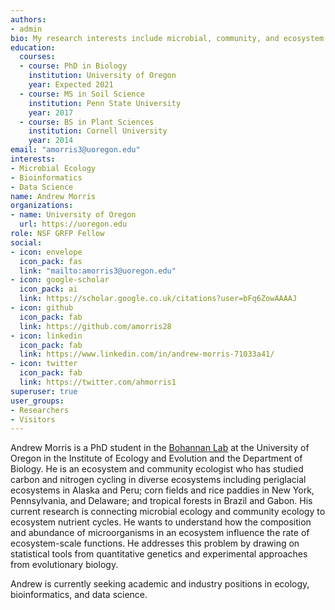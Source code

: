 ```yaml
---
authors:
- admin
bio: My research interests include microbial, community, and ecosystem ecology.
education:
  courses:
  - course: PhD in Biology
    institution: University of Oregon
    year: Expected 2021
  - course: MS in Soil Science
    institution: Penn State University
    year: 2017
  - course: BS in Plant Sciences
    institution: Cornell University
    year: 2014
email: "amorris3@uoregon.edu"
interests:
- Microbial Ecology
- Bioinformatics
- Data Science
name: Andrew Morris
organizations:
- name: University of Oregon
  url: https://uoregon.edu
role: NSF GRFP Fellow
social:
- icon: envelope
  icon_pack: fas
  link: "mailto:amorris3@uoregon.edu"
- icon: google-scholar
  icon_pack: ai
  link: https://scholar.google.co.uk/citations?user=bFq6ZowAAAAJ
- icon: github
  icon_pack: fab
  link: https://github.com/amorris28
- icon: linkedin
  icon_pack: fab
  link: https://www.linkedin.com/in/andrew-morris-71033a41/
- icon: twitter
  icon_pack: fab
  link: https://twitter.com/ahmorris1
superuser: true
user_groups:
- Researchers
- Visitors
---
```


Andrew Morris is a PhD student in the [Bohannan Lab](https://bohannanlab.org) at the University of Oregon in the Institute of Ecology and Evolution and the Department of Biology. He is an ecosystem and community ecologist who has studied carbon and nitrogen cycling in diverse ecosystems including periglacial ecosystems in Alaska and Peru; corn fields and rice paddies in New York, Pennsylvania, and Delaware; and tropical forests in Brazil and Gabon. His current research is connecting microbial ecology and community ecology to ecosystem nutrient cycles. He wants to understand how the composition and abundance of microorganisms in an ecosystem influence the rate of ecosystem-scale functions. He addresses this problem by drawing on statistical tools from quantitative genetics and experimental approaches from evolutionary biology. 

Andrew is currently seeking academic and industry positions in ecology, bioinformatics, and data science.
